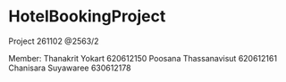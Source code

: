 # HotelBookingProject
Project 261102 @2563/2

Member:
Thanakrit   Yokart          620612150
Poosana     Thassanavisut   620612161
Chanisara   Suyawaree       630612178
